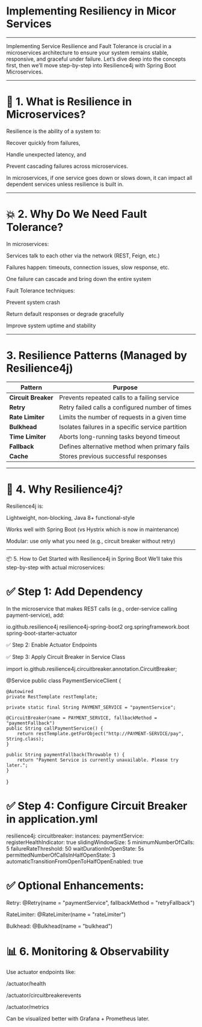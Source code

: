 # Implementing Resiliency in Micor Services
---
Implementing Service Resilience and Fault Tolerance is crucial in a microservices architecture to ensure your system remains stable, responsive, and graceful under failure. 
Let’s dive deep into the concepts first, then we’ll move step-by-step into Resilience4j with Spring Boot Microservices.

---
# 🔰 1. What is Resilience in Microservices?

Resilience is the ability of a system to:

Recover quickly from failures,

Handle unexpected latency, and

Prevent cascading failures across microservices.

In microservices, if one service goes down or slows down, it can impact all dependent services unless resilience is built in.

---
# 💥 2. Why Do We Need Fault Tolerance?

In microservices:

Services talk to each other via the network (REST, Feign, etc.)

Failures happen: timeouts, connection issues, slow response, etc.

One failure can cascade and bring down the entire system

Fault Tolerance techniques:

Prevent system crash

Return default responses or degrade gracefully

Improve system uptime and stability

---
# 3. Resilience Patterns (Managed by Resilience4j)

| Pattern             | Purpose                                           |
| ------------------- | ------------------------------------------------- |
| **Circuit Breaker** | Prevents repeated calls to a failing service      |
| **Retry**           | Retry failed calls a configured number of times   |
| **Rate Limiter**    | Limits the number of requests in a given time     |
| **Bulkhead**        | Isolates failures in a specific service partition |
| **Time Limiter**    | Aborts long-running tasks beyond timeout          |
| **Fallback**        | Defines alternative method when primary fails     |
| **Cache**           | Stores previous successful responses              |

---
# 🔧 4. Why Resilience4j?
Resilience4j is:

Lightweight, non-blocking, Java 8+ functional-style

Works well with Spring Boot (vs Hystrix which is now in maintenance)

Modular: use only what you need (e.g., circuit breaker without retry)

---
📦 5. How to Get Started with Resilience4j in Spring Boot
We’ll take this step-by-step with actual microservices:

# ✅ Step 1: Add Dependency
In the microservice that makes REST calls (e.g., order-service calling payment-service), add:

<!-- Resilience4j Spring Boot Starter -->
<dependency>
    <groupId>io.github.resilience4j</groupId>
    <artifactId>resilience4j-spring-boot2</artifactId>
</dependency>

<!-- Actuator for monitoring -->
<dependency>
    <groupId>org.springframework.boot</groupId>
    <artifactId>spring-boot-starter-actuator</artifactId>
</dependency>

✅ Step 2: Enable Actuator Endpoints

✅ Step 3: Apply Circuit Breaker in Service Class

import io.github.resilience4j.circuitbreaker.annotation.CircuitBreaker;

@Service
public class PaymentServiceClient {

    @Autowired
    private RestTemplate restTemplate;

    private static final String PAYMENT_SERVICE = "paymentService";

    @CircuitBreaker(name = PAYMENT_SERVICE, fallbackMethod = "paymentFallback")
    public String callPaymentService() {
        return restTemplate.getForObject("http://PAYMENT-SERVICE/pay", String.class);
    }

    public String paymentFallback(Throwable t) {
        return "Payment Service is currently unavailable. Please try later.";
    }
}

# ✅ Step 4: Configure Circuit Breaker in application.yml

resilience4j:
  circuitbreaker:
    instances:
      paymentService:
        registerHealthIndicator: true
        slidingWindowSize: 5
        minimumNumberOfCalls: 5
        failureRateThreshold: 50
        waitDurationInOpenState: 5s
        permittedNumberOfCallsInHalfOpenState: 3
        automaticTransitionFromOpenToHalfOpenEnabled: true

# ✅ Optional Enhancements:
Retry: @Retry(name = "paymentService", fallbackMethod = "retryFallback")

RateLimiter: @RateLimiter(name = "rateLimiter")

Bulkhead: @Bulkhead(name = "bulkhead")

# 📊 6. Monitoring & Observability
Use actuator endpoints like:

/actuator/health

/actuator/circuitbreakerevents

/actuator/metrics

Can be visualized better with Grafana + Prometheus later.


